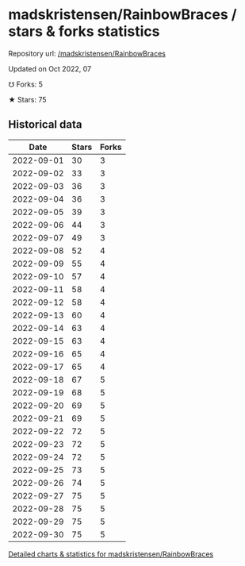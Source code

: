# madskristensen/RainbowBraces / stars & forks statistics

Repository url: [/madskristensen/RainbowBraces](https://github.com/madskristensen/RainbowBraces)

Updated on Oct 2022, 07

☋ Forks: 5

★ Stars: 75

## Historical data
| Date | Stars | Forks |
|------|-------|-------|
| 2022-09-01 | 30 | 3 | 
| 2022-09-02 | 33 | 3 | 
| 2022-09-03 | 36 | 3 | 
| 2022-09-04 | 36 | 3 | 
| 2022-09-05 | 39 | 3 | 
| 2022-09-06 | 44 | 3 | 
| 2022-09-07 | 49 | 3 | 
| 2022-09-08 | 52 | 4 | 
| 2022-09-09 | 55 | 4 | 
| 2022-09-10 | 57 | 4 | 
| 2022-09-11 | 58 | 4 | 
| 2022-09-12 | 58 | 4 | 
| 2022-09-13 | 60 | 4 | 
| 2022-09-14 | 63 | 4 | 
| 2022-09-15 | 63 | 4 | 
| 2022-09-16 | 65 | 4 | 
| 2022-09-17 | 65 | 4 | 
| 2022-09-18 | 67 | 5 | 
| 2022-09-19 | 68 | 5 | 
| 2022-09-20 | 69 | 5 | 
| 2022-09-21 | 69 | 5 | 
| 2022-09-22 | 72 | 5 | 
| 2022-09-23 | 72 | 5 | 
| 2022-09-24 | 72 | 5 | 
| 2022-09-25 | 73 | 5 | 
| 2022-09-26 | 74 | 5 | 
| 2022-09-27 | 75 | 5 | 
| 2022-09-28 | 75 | 5 | 
| 2022-09-29 | 75 | 5 | 
| 2022-09-30 | 75 | 5 | 


[Detailed charts & statistics for madskristensen/RainbowBraces](https://reviewgithub.com/rep/madskristensen/RainbowBraces)
